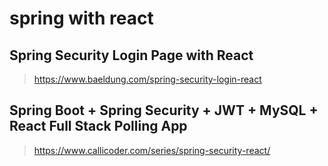 # spring with react

## Spring Security Login Page with React
><https://www.baeldung.com/spring-security-login-react>

## Spring Boot + Spring Security + JWT + MySQL + React Full Stack Polling App
><https://www.callicoder.com/series/spring-security-react/>